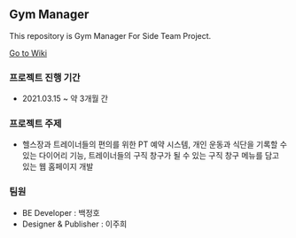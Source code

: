 ## Gym Manager

This repository is Gym Manager For Side Team Project.

[Go to Wiki](https://github.com/BAEKJungHo/GymManager/wiki)

### 프로젝트 진행 기간

- 2021.03.15 ~ 약 3개월 간

### 프로젝트 주제

- 헬스장과 트레이너들의 편의를 위한 PT 예약 시스템, 개인 운동과 식단을 기록할 수 있는 다이어리 기능, 트레이너들의 구직 창구가 될 수 있는 구직 창구 메뉴를 담고 있는 웹 홈페이지 개발

### 팀원

- BE Developer : 백정호
- Designer & Publisher : 이주희
